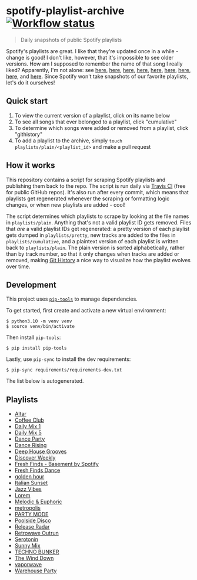 # spotify-playlist-archive [![Workflow status](https://github.com/vitokorn/spotify-playlist-archive/actions/workflows/main.yml/badge.svg)](https://github.com/vitokorn/spotify-playlist-archive/actions/workflows/main.yml)

> Daily snapshots of public Spotify playlists

Spotify's playlists are great. I like that they're updated once in a while -
change is good! I don't like, however, that it's impossible to see older
versions. How am I supposed to remember the name of that song I really liked?
Apparently, I'm not alone: see
[here](https://community.spotify.com/t5/Content-Questions/View-previous-versions-of-playlists/td-p/4400750),
[here](https://community.spotify.com/t5/Accounts/A-playlist-was-modified-Can-I-get-the-old-songs-back/td-p/1001889),
[here](https://community.spotify.com/t5/Content-Questions/Seeing-an-old-version-of-a-playlist/td-p/1318739),
[here](https://community.spotify.com/t5/Other-Partners-Web-Player-etc/Playlists-Is-there-any-way-to-recover-previous-versions-of-a/td-p/4726831),
[here](https://community.spotify.com/t5/Desktop-Mac/Find-Songs-of-old-versions-of-Spotify-Playlists/td-p/998504),
[here](https://community.spotify.com/t5/Closed-Ideas/Playlist-Versioning-History/idi-p/1133819),
[here](https://community.spotify.com/t5/Closed-Ideas/Playlist-History-Versioning/idi-p/1346418),
[here](https://community.spotify.com/t5/Closed-Ideas/Playlists-Playlist-History/idi-p/1816799),
and [here](https://community.spotify.com/t5/Live-Ideas/Playlists-Edit-History/idi-p/4573743).
Since Spotify won't take snapshots of our favorite playlists, let's do it ourselves!

## Quick start

1. To view the current version of a playlist, click on its name below
1. To see all songs that ever belonged to a playlist, click "cumulative"
1. To determine which songs were added or removed from a playlist, click "githistory"
1. To add a playlist to the archive, simply `touch playlists/plain/<playlist_id>` and make a pull request

## How it works

This repository contains a script for scraping Spotify playlists and publishing
them back to the repo. The script is run daily via
[Travis CI](https://travis-ci.com/github/vitokorn/spotify-playlist-archive)
(free for public GitHub repos). It's also run after every commit, which means
that playlists get regenerated whenever the scraping or formatting logic
changes, or when new playlists are added - cool!

The script determines which playlists to scrape by looking at the file names in
`playlists/plain`. Anything that's not a valid playlist ID gets removed. Files
that *are* a valid playlist IDs get regenerated: a pretty version of each
playlist gets dumped in `playlists/pretty`, new tracks are added to the
files in `playlists/cumulative`, and a plaintext version of each playlist is
written back to `playlists/plain`. The plain version is sorted alphabetically,
rather than by track number, so that it only changes when tracks are added or
removed, making [Git History](https://githistory.xyz/) a nice way to visualize
how the playlist evolves over time.

## Development

This project uses [`pip-tools`](https://github.com/jazzband/pip-tools) to manage
dependencies.

To get started, first create and activate a new virtual environment:
```
$ python3.10 -m venv venv
$ source venv/bin/activate
```

Then install `pip-tools`:
```
$ pip install pip-tools
```

Lastly, use `pip-sync` to install the dev requirements:
```
$ pip-sync requirements/requirements-dev.txt
```

The list below is autogenerated.

## Playlists

- [Altar](/playlists/pretty/Altar.md)
- [Coffee Club](/playlists/pretty/Coffee%20Club.md)
- [Daily Mix 1](/playlists/pretty/Daily%20Mix%201.md)
- [Daily Mix 5](/playlists/pretty/Daily%20Mix%205.md)
- [Dance Party](/playlists/pretty/Dance%20Party.md)
- [Dance Rising](/playlists/pretty/Dance%20Rising.md)
- [Deep House Grooves](/playlists/pretty/Deep%20House%20Grooves.md)
- [Discover Weekly](/playlists/pretty/Discover%20Weekly.md)
- [Fresh Finds - Basement by Spotify](/playlists/pretty/Fresh%20Finds%20-%20Basement%20by%20Spotify.md)
- [Fresh Finds Dance](/playlists/pretty/Fresh%20Finds%20Dance.md)
- [golden hour](/playlists/pretty/golden%20hour.md)
- [Italian Sunset](/playlists/pretty/Italian%20Sunset.md)
- [Jazz Vibes](/playlists/pretty/Jazz%20Vibes.md)
- [Lorem](/playlists/pretty/Lorem.md)
- [Melodic & Euphoric](/playlists/pretty/Melodic%20&%20Euphoric.md)
- [metropolis](/playlists/pretty/metropolis.md)
- [PARTY MODE](/playlists/pretty/PARTY%20MODE.md)
- [Poolside Disco](/playlists/pretty/Poolside%20Disco.md)
- [Release Radar](/playlists/pretty/Release%20Radar.md)
- [Retrowave    Outrun](/playlists/pretty/Retrowave%20%20%20%20Outrun.md)
- [Serotonin](/playlists/pretty/Serotonin.md)
- [Sunny Mix](/playlists/pretty/Sunny%20Mix.md)
- [TECHNO BUNKER](/playlists/pretty/TECHNO%20BUNKER.md)
- [The Wind Down](/playlists/pretty/The%20Wind%20Down.md)
- [vaporwave](/playlists/pretty/vaporwave.md)
- [Warehouse Party](/playlists/pretty/Warehouse%20Party.md)
